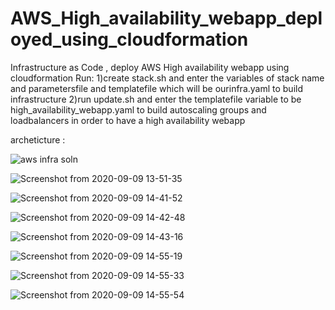 # AWS_High_availability_webapp_deployed_using_cloudformation
Infrastructure as Code , deploy AWS High availability webapp using cloudformation
Run:
1)create stack.sh and enter the variables of stack name and parametersfile and templatefile which will be ourinfra.yaml to build infrastructure 
2)run update.sh and enter the templatefile variable to be high_availability_webapp.yaml to build autoscaling groups and loadbalancers in order to have a high availability webapp

archeticture : 

![aws infra soln](https://user-images.githubusercontent.com/68178003/100732047-e3087e00-33d4-11eb-82ed-8d2588f47dc1.jpeg)

![Screenshot from 2020-09-09 13-51-35](https://user-images.githubusercontent.com/68178003/100713622-3e2e7680-33bd-11eb-838c-8232832445df.png)

![Screenshot from 2020-09-09 14-41-52](https://user-images.githubusercontent.com/68178003/100713631-4090d080-33bd-11eb-8180-f2bafa2b20ec.png)

![Screenshot from 2020-09-09 14-42-48](https://user-images.githubusercontent.com/68178003/100713672-4f778300-33bd-11eb-902f-823a9b57a19c.png)

![Screenshot from 2020-09-09 14-43-16](https://user-images.githubusercontent.com/68178003/100713678-530b0a00-33bd-11eb-989b-ff4ebb88b994.png)

![Screenshot from 2020-09-09 14-55-19](https://user-images.githubusercontent.com/68178003/100713690-556d6400-33bd-11eb-9da0-cbd3056d1551.png)

![Screenshot from 2020-09-09 14-55-33](https://user-images.githubusercontent.com/68178003/100713703-59998180-33bd-11eb-8005-b288a24760c4.png)

![Screenshot from 2020-09-09 14-55-54](https://user-images.githubusercontent.com/68178003/100713707-5d2d0880-33bd-11eb-8268-c185e33e50e0.png)
